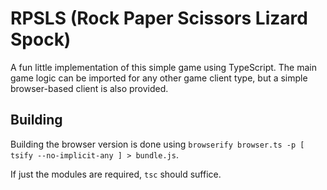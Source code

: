 # RPSLS (Rock Paper Scissors Lizard Spock)

A fun little implementation of this simple game using TypeScript.
The main game logic can be imported for any other game client type, but a simple
browser-based client is also provided.

## Building

Building the browser version is done using `browserify browser.ts -p [ tsify --no-implicit-any ] > bundle.js`.

If just the modules are required, `tsc` should suffice.
